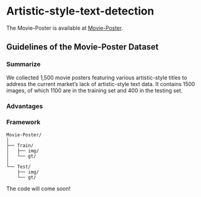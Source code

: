 # **Artistic-style-text-detection**
The Movie-Poster is available at [Movie-Poster](https://drive.google.com/file/d/1anlWPsCX-6aYhUDqC33SXRufcpPpjLE2/view?usp=drive_link).

## **Guidelines of the Movie-Poster Dataset**
### Summarize
We collected 1,500 movie posters featuring various artistic-style titles to address the current market’s lack of artistic-style text data. It contains 1500 images, of which 1100
are in the training set and 400 in the testing set.
### Advantages
### Framework

```
Movie-Poster/
│
├── Train/
│   ├── img/
│   └── gt/
│
└── Test/
    ├── img/
    └── gt/
```



The code will come soon!

